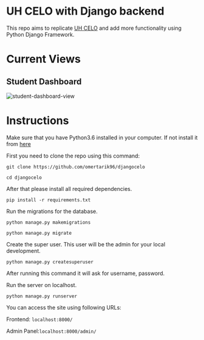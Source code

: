 # UH CELO with Django backend

This repo aims to replicate [UH CELO](https://dev.azure.com/celocsuh/CELO) and add more functionality using Python Django Framework.

# Current Views

## Student Dashboard

![student-dashboard-view](https://i.imgur.com/14Lmdrb.png)

# Instructions

Make sure that you have Python3.6 installed in your computer. If not install it from [here](https://www.python.org/)

First you need to clone the repo using this command:

``git clone https://github.com/omertarik96/djangocelo``

``cd djangocelo``


After that please install all required dependencies.

``pip install -r requirements.txt`` 

Run the migrations for the database.

``python manage.py makemigrations``

``python manage.py migrate``

Create the super user. This user will be the admin for your local development.

``python manage.py createsuperuser ``

After running this command it will ask for username, password.

Run the server on localhost.

``python manage.py runserver``

You can access the site using following URLs:

Frontend: ``localhost:8000/``

Admin Panel:``localhost:8000/admin/`` 